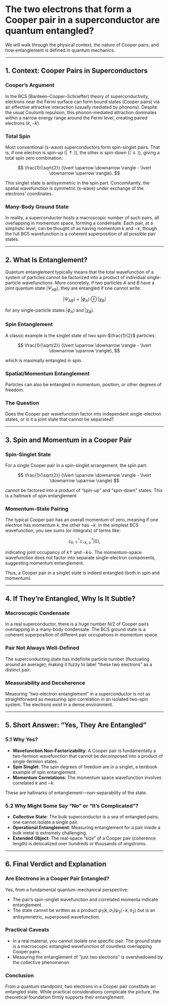 # The two electrons that form a Cooper pair in a superconductor are quantum entangled? 

We will walk through the physical context, the nature of Cooper pairs, and how entanglement is defined in quantum mechanics.

---

## 1. Context: Cooper Pairs in Superconductors

### Cooper’s Argument
In the BCS (Bardeen–Cooper–Schrieffer) theory of superconductivity, electrons near the Fermi surface can form bound states (Cooper pairs) via an effective attractive interaction (usually mediated by phonons). Despite the usual Coulomb repulsion, this phonon-mediated attraction dominates within a narrow energy range around the Fermi level, creating paired electrons $(k, -k)$.

### Total Spin
Most conventional (s-wave) superconductors form spin-singlet pairs. That is, if one electron is spin-up $(\lvert \uparrow \rangle)$, the other is spin-down $(\lvert \downarrow \rangle)$, giving a total spin zero combination:

$$
\frac{1}{\sqrt{2}} (\lvert \uparrow \downarrow \rangle - \lvert \downarrow \uparrow \rangle).
$$

This singlet state is antisymmetric in the spin part. Concomitantly, the spatial wavefunction is symmetric (s-wave) under exchange of the electrons’ coordinates.

### Many-Body Ground State
In reality, a superconductor hosts a macroscopic number of such pairs, all overlapping in momentum space, forming a condensate. Each pair, at a simplistic level, can be thought of as having momentum $k$ and $-k$, though the full BCS wavefunction is a coherent superposition of all possible pair states.

---

## 2. What Is Entanglement?

Quantum entanglement typically means that the total wavefunction of a system of particles cannot be factorized into a product of individual single-particle wavefunctions. More concretely, if two particles $A$ and $B$ have a joint quantum state $\lvert \Psi_{AB} \rangle$, they are entangled if one cannot write:

$$
\lvert \Psi_{AB} \rangle = \lvert \phi_A \rangle \otimes \lvert \chi_B \rangle
$$

for any single-particle states $\lvert \phi_A \rangle$ and $\lvert \chi_B \rangle$.

### Spin Entanglement
A classic example is the singlet state of two spin-$\frac{1}{2}$ particles:

$$
\frac{1}{\sqrt{2}} (\lvert \uparrow \downarrow \rangle - \lvert \downarrow \uparrow \rangle),
$$

which is maximally entangled in spin.

### Spatial/Momentum Entanglement
Particles can also be entangled in momentum, position, or other degrees of freedom.

### The Question
Does the Cooper pair wavefunction factor into independent single-electron states, or is it a joint state that cannot be separated?

---

## 3. Spin and Momentum in a Cooper Pair

### Spin-Singlet State
For a single Cooper pair in a spin-singlet arrangement, the spin part:

$$
\frac{1}{\sqrt{2}} (\lvert \uparrow \downarrow \rangle - \lvert \downarrow \uparrow \rangle)
$$

cannot be factored into a product of “spin-up” and “spin-down” states. This is a hallmark of spin entanglement.

### Momentum-State Pairing
The typical Cooper pair has an overall momentum of zero, meaning if one electron has momentum $k$, the other has $-k$. In the simplest BCS wavefunction, you see sums (or integrals) of terms like:

$$
c_{k, \uparrow}^\dagger c_{-k, \downarrow}^\dagger \lvert 0 \rangle,
$$

indicating joint occupancy of $k \uparrow$ and $-k \downarrow$. The momentum-space wavefunction does not factor into separate single-electron components, suggesting momentum entanglement.

Thus, a Cooper pair in a singlet state is indeed entangled (both in spin and momentum).

---

## 4. If They’re Entangled, Why Is It Subtle?

### Macroscopic Condensate
In a real superconductor, there is a huge number $N/2$ of Cooper pairs overlapping in a many-body condensate. The BCS ground state is a coherent superposition of different pair occupations in momentum space.

### Pair Not Always Well-Defined
The superconducting state has indefinite particle number (fluctuating around an average), making it fuzzy to label “these two electrons” as a distinct pair.

### Measurability and Decoherence
Measuring “two-electron entanglement” in a superconductor is not as straightforward as measuring spin correlation in an isolated two-spin system. The electrons exist in a dense environment.

---

## 5. Short Answer: “Yes, They Are Entangled”

### 5.1 Why Yes?
- **Wavefunction Non-Factorizability**: A Cooper pair is fundamentally a two-fermion wavefunction that cannot be decomposed into a product of single-fermion states.
- **Spin Singlet**: The spin degrees of freedom are in a singlet, a textbook example of spin entanglement.
- **Momentum Correlations**: The momentum space wavefunction involves correlated $k$ and $-k$.

These are hallmarks of entanglement—non-separability of the state.

### 5.2 Why Might Some Say “No” or “It’s Complicated”?
- **Collective State**: The bulk superconductor is a sea of entangled pairs; one cannot isolate a single pair.
- **Operational Entanglement**: Measuring entanglement for a pair inside a bulk metal is extremely challenging.
- **Extended Object**: The real-space “size” of a Cooper pair (coherence length) is delocalized over hundreds or thousands of angstroms.

---

## 6. Final Verdict and Explanation

### Are Electrons in a Cooper Pair Entangled?

Yes, from a fundamental quantum-mechanical perspective:
- The pair’s spin-singlet wavefunction and correlated momenta indicate entanglement.
- The state cannot be written as a product $\psi_1(k, \sigma_1) \psi_2(-k, \sigma_2)$ but is an antisymmetric, superposed wavefunction.

### Practical Caveats
- In a real material, you cannot isolate one specific pair. The ground state is a macroscopic entangled wavefunction of countless overlapping Cooper pairs.
- Measuring the entanglement of “just two electrons” is overshadowed by the collective phenomenon.

### Conclusion
From a quantum standpoint, two electrons in a Cooper pair constitute an entangled state. While practical considerations complicate the picture, the theoretical foundation firmly supports their entanglement.
